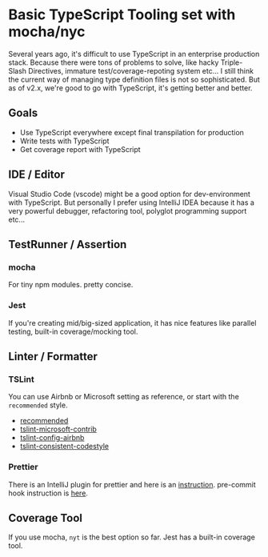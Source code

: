 # Basic TypeScript Tooling set with mocha/nyc

Several years ago, it's difficult to use TypeScript in an enterprise production stack. Because there were tons of problems to solve, like hacky Triple-Slash Directives, immature test/coverage-repoting system etc... I still think the current way of managing type definition files is not so sophisticated. But as of v2.x, we're good to go with TypeScript, it's getting better and better.

## Goals

* Use TypeScript everywhere except final transpilation for production
* Write tests with TypeScript
* Get coverage report with TypeScript


## IDE / Editor

Visual Studio Code (vscode) might be a good option for dev-environment with TypeScript. But personally I prefer using IntelliJ IDEA because it has a very powerful debugger, refactoring tool, polyglot programming support etc...

## TestRunner / Assertion

### mocha
For tiny npm modules. pretty concise.

### Jest
If you're creating mid/big-sized application, it has nice features like parallel testing, built-in coverage/mocking tool.


## Linter / Formatter

### TSLint

You can use Airbnb or Microsoft setting as reference, or start with the `recommended` style. 

* [recommended](https://github.com/palantir/tslint/blob/master/src/configs/recommended.ts)
* [tslint-microsoft-contrib](https://github.com/Microsoft/tslint-microsoft-contrib)
* [tslint-config-airbnb](https://github.com/progre/tslint-config-airbnb)
* [tslint-consistent-codestyle](https://github.com/ajafff/tslint-consistent-codestyle)

### Prettier

There is an IntelliJ plugin for prettier and here is an [instruction](https://prettier.io/docs/en/webstorm.html).
pre-commit hook instruction is [here](https://prettier.io/docs/en/precommit.html).

## Coverage Tool

If you use mocha, `nyt` is the best option so far. Jest has a built-in coverage tool.